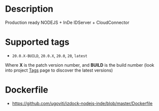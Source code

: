 # Description
Production ready NODEJS + InDe IDServer + CloudConnector

# Supported tags
-	`20.0.X-BUILD`, `20.0.X`, `20.0`, `20`, `latest`

Where **X** is the patch version number, and **BUILD** is the build number (look into project [Tags](/repository/docker/izdock/nodejs-inde/tags/) page to discover the latest versions)

# Dockerfile
- https://github.com/ugoviti/izdock-nodejs-inde/blob/master/Dockerfile
